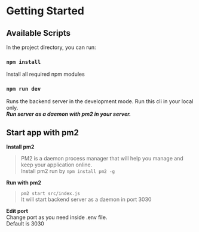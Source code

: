 # Getting Started


## Available Scripts

In the project directory, you can run:

### `npm install`

Install all required npm modules

### `npm run dev`

Runs the backend server in the development mode. Run this cli in your local only.\
***Run server as a daemon with pm2 in your server.***

## Start app with pm2

**Install pm2**

> PM2 is a daemon process manager that will help you manage and keep your application online.\
> Install pm2 run by  `npm install pm2 -g`

**Run with pm2**

> `pm2 start src/index.js`\
It will start backend server as a daemon in port 3030

**Edit port**\
Change port as you need inside .env file.\
Default is 3030
